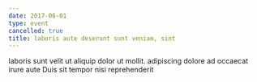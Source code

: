 ```yaml
---
date: 2017-06-01
type: event
cancelled: true
title: laboris aute deserunt sunt veniam, sint
---
```

laboris sunt velit ut aliquip dolor ut mollit. adipiscing dolore ad occaecat irure aute Duis sit tempor nisi reprehenderit